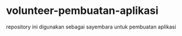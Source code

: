 # volunteer-pembuatan-aplikasi
repository ini digunakan sebagai sayembara untuk pembuatan aplikasi 
